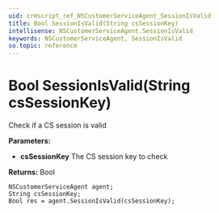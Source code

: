 ```yaml
---
uid: crmscript_ref_NSCustomerServiceAgent_SessionIsValid
title: Bool SessionIsValid(String csSessionKey)
intellisense: NSCustomerServiceAgent.SessionIsValid
keywords: NSCustomerServiceAgent, SessionIsValid
so.topic: reference
---
```


# Bool SessionIsValid(String csSessionKey)

Check if a CS session is valid

**Parameters:**
 - **csSessionKey** The CS session key to check

**Returns:** Bool

```crmscript
NSCustomerServiceAgent agent;
String csSessionKey;
Bool res = agent.SessionIsValid(csSessionKey);
```

